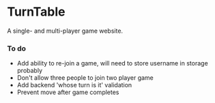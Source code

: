 # TurnTable
A single- and multi-player game website.

### To do
- Add ability to re-join a game, will need to store username in storage probably
- Don't allow three people to join two player game
- Add backend 'whose turn is it' validation
- Prevent move after game completes